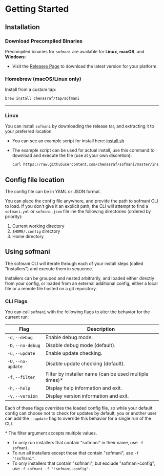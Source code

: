 # Getting Started

## Installation

### Download Precompiled Binaries

Precompiled binaries for `sofmani` are available for **Linux**, **macOS**, and **Windows**:

- Visit the [Releases Page](https://github.com/chenasraf/sofmani/releases/latest) to download the
  latest version for your platform.

### Homebrew (macOS/Linux only)

Install from a custom tap:

```bash
brew install chenasraf/tap/sofmani
```

---

### Linux

You can install `sofmani` by downloading the release tar, and extracting it to your preferred
location.

- You can see an example script for install here: [install.sh](/install.sh)
- The example script can be used for actual install, use this command to download and execute the
  file (use at your own discretion):

  ```sh
  curl https://raw.githubusercontent.com/chenasraf/sofmani/master/install.sh | sh
  ```

## Config file location

The config file can be in YAML or JSON format.

You can place the config file anywhere, and provide the path to sofmani CLI to load. If you don't
give it an explicit path, the CLI will attempt to find a `sofmani.yml` or `sofmani.json` file ine
the following directories (ordered by priority):

1. Current working directory
1. `$HOME/.config` directory
1. Home directory

## Using sofmani

The sofmani CLI will iterate through each of your install steps (called "Installers") and execute
them in sequence.

Installers can be grouped and nested arbitrarily, and loaded either directly from your config, or
loaded from an external additional config, either a local file or a remote file hosted on a git
repository.

### CLI Flags

You can call `sofmani` with the following flags to alter the behavior for the current run:

| Flag                | Description                                             |
| ------------------- | ------------------------------------------------------- |
| `-d`, `--debug`     | Enable debug mode.                                      |
| `-D`, `--no-debug`  | Disable debug mode (default).                           |
| `-u`, `--update`    | Enable update checking.                                 |
| `-U`, `--no-update` | Disable update checking (default).                      |
| `-f`, `--filter`    | Filter by installer name (can be used multiple times)\* |
| `-h`, `--help`      | Display help information and exit.                      |
| `-v`, `--version`   | Display version information and exit.                   |

Each of these flags overrides the loaded config file, so while your default config can choose not to
check for updates by default, you or another user can add the `--update` flag to override this
behavior for a single run of the CLI.

\* The filter argument accepts multiple values.

- To only run installers that contain "sofmani" in their name, use `-f sofmani`.
- To run all installers except those that contain "sofmani", use `-f "!sofmani"`.
- To only installers that contain "sofmani", but exclude "sofmani-config", use
  `-f sofmani -f "!sofmani-config"`.
